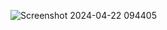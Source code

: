 ![Screenshot 2024-04-22 094405](https://github.com/rakesh-paulraj/wastemanagementsystem/assets/127669387/3838b7b6-08b2-4054-b094-6dc1158d30f4)

